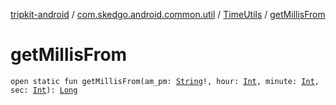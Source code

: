 [tripkit-android](../../index.md) / [com.skedgo.android.common.util](../index.md) / [TimeUtils](index.md) / [getMillisFrom](./get-millis-from.md)

# getMillisFrom

`open static fun getMillisFrom(am_pm: `[`String`](https://kotlinlang.org/api/latest/jvm/stdlib/kotlin/-string/index.html)`!, hour: `[`Int`](https://kotlinlang.org/api/latest/jvm/stdlib/kotlin/-int/index.html)`, minute: `[`Int`](https://kotlinlang.org/api/latest/jvm/stdlib/kotlin/-int/index.html)`, sec: `[`Int`](https://kotlinlang.org/api/latest/jvm/stdlib/kotlin/-int/index.html)`): `[`Long`](https://kotlinlang.org/api/latest/jvm/stdlib/kotlin/-long/index.html)